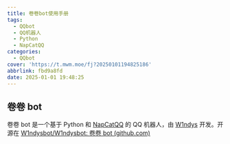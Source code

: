 ```yaml
---
title: 卷卷bot使用手册
tags:
  - QQbot
  - QQ机器人
  - Python
  - NapCatQQ
categories:
  - QQbot
cover: 'https://t.mwm.moe/fj?20250101194825186'
abbrlink: fbd9a8fd
date: 2025-01-01 19:48:25
---
```


## 卷卷 bot

卷卷 bot 是一个基于 Python 和 [NapCatQQ](https://github.com/NapNeko) 的 QQ 机器人，由 [W1ndys](https://github.com/W1ndys) 开发。开源在 [W1ndysbot/W1ndysbot: 卷卷 bot (github.com)](https://github.com/W1ndysBot/W1ndysBot)


